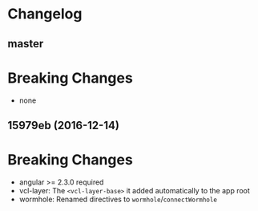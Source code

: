# Changelog

## master

# Breaking Changes

- none

## 15979eb (2016-12-14)

# Breaking Changes
- angular >= 2.3.0 required   
- vcl-layer: The `<vcl-layer-base>` it added automatically to the app root   
- wormhole: Renamed directives to `wormhole`/`connectWormhole`
                